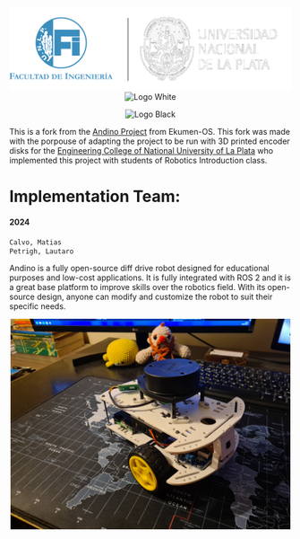 <div align="center">

  ![Logo UNLP](./docs/logo_unlp.png)
  ![Logo White](./docs/logo_white.svg#gh-dark-mode-only)

</div>

<div align="center">

  ![Logo Black](./docs/logo_black.svg#gh-light-mode-only)

</div>

This is a fork from the [Andino Project](https://github.com/Ekumen-OS/andino/tree/humble) from Ekumen-OS.
This fork was made with the porpouse of adapting the project to be run with 3D printed encoder disks for the
[Engineering College of National University of La Plata](https://ing.unlp.edu.ar/) who implemented this project
with students of Robotics Introduction class.
# Implementation Team:
#### 2024
    Calvo, Matias
    Petrigh, Lautaro
Andino is a fully open-source diff drive robot designed for educational purposes and low-cost applications.
It is fully integrated with ROS 2 and it is a great base platform to improve skills over the robotics field.
With its open-source design, anyone can modify and customize the robot to suit their specific needs.

<p align="center">
  <img src="docs/andino.jpeg" width=500 />
</p>

